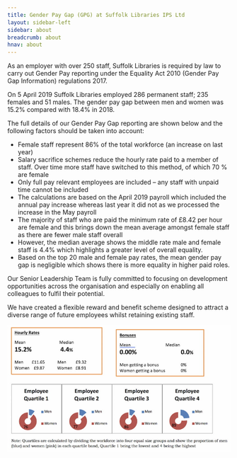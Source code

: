 ```yaml
---
title: Gender Pay Gap (GPG) at Suffolk Libraries IPS Ltd
layout: sidebar-left
sidebar: about
breadcrumb: about
hnav: about
---
```


As an employer with over 250 staff, Suffolk Libraries is required by law to carry out Gender Pay reporting under the Equality Act 2010 (Gender Pay Gap Information) regulations 2017.

On 5 April 2019 Suffolk Libraries employed 286 permanent staff; 235 females and 51 males.  The gender pay gap between men and women was 15.2% compared with 18.4% in 2018.  

The full details of our Gender Pay Gap reporting are shown below and the following factors should be taken into account:

- Female staff represent 86% of the total workforce (an increase on last year)
- Salary sacrifice schemes reduce the hourly rate paid to a member of staff. Over time more staff have switched to this method, of which 70 % are female
- Only full pay relevant employees are included – any staff with unpaid time cannot be included
- The calculations are based on the April 2019 payroll which included the annual pay increase whereas last year it did not as we processed the increase in the May payroll
- The majority of staff who are paid the minimum rate of £8.42 per hour are female and this brings down the mean average amongst female staff as there are fewer male staff overall
- However, the median average shows the middle rate male and female staff is 4.4% which highlights a greater level of overall equality.
- Based on the top 20 male and female pay rates, the mean gender pay gap is negligible which shows there is more equality in higher paid roles.

Our Senior Leadership Team is fully committed to focusing on development opportunities across the organisation and especially on enabling all colleagues to fulfil their potential.

We have created a flexible reward and benefit scheme designed to attract a diverse range of future employees whilst retaining existing staff.   

![Gender Pay Gap details](/images/featured/gender-pay-gap-stats.jpg)
